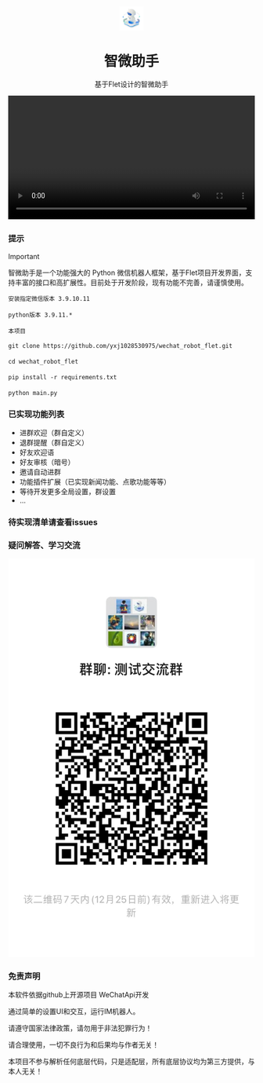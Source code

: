 
<p align="center">
  <img width="10%" align="center" src="docs/wechat_robot/logo_robot.png" alt="logo">
</p>

<h1 align="center">
  智微助手
  </br>
</h1>

<p align="center">
  基于Flet设计的智微助手
</p>

<div align="center">
    <kbd>
      <video width="100%" align="center" src="https://github.com/user-attachments/assets/5a3b99fc-ac17-474b-98c7-4a04d294201" alt="demo">
    </kbd>
</div>


### 提示
> [!IMPORTANT]
> 智微助手是一个功能强大的 Python 微信机器人框架，基于Flet项目开发界面，支持丰富的接口和高扩展性。目前处于开发阶段，现有功能不完善，请谨慎使用。

```
安装指定微信版本 3.9.10.11

python版本 3.9.11.*

本项目
```

```
git clone https://github.com/yxj1028530975/wechat_robot_flet.git

cd wechat_robot_flet

pip install -r requirements.txt

python main.py
```

### 已实现功能列表
- 进群欢迎（群自定义）
- 退群提醒（群自定义）
- 好友欢迎语
- 好友审核（暗号）
- 邀请自动进群
- 功能插件扩展（已实现新闻功能、点歌功能等等）
- 等待开发更多全局设置，群设置
- ...
### 待实现清单请查看issues

### 疑问解答、学习交流
![alt text](docs/wechat_robot/jl.jpg)


### 免责声明
本软件依据github上开源项目 WeChatApi开发

通过简单的设置UI和交互，运行IM机器人。

请遵守国家法律政策，请勿用于非法犯罪行为！

请合理使用，一切不良行为和后果均与作者无关！

本项目不参与解析任何底层代码，只是适配层，所有底层协议均为第三方提供，与本人无关！